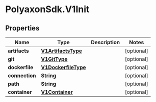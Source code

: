 # PolyaxonSdk.V1Init

## Properties
Name | Type | Description | Notes
------------ | ------------- | ------------- | -------------
**artifacts** | [**V1ArtifactsType**](V1ArtifactsType.md) |  | [optional] 
**git** | [**V1GitType**](V1GitType.md) |  | [optional] 
**dockerfile** | [**V1DockerfileType**](V1DockerfileType.md) |  | [optional] 
**connection** | **String** |  | [optional] 
**path** | **String** |  | [optional] 
**container** | [**V1Container**](V1Container.md) |  | [optional] 


